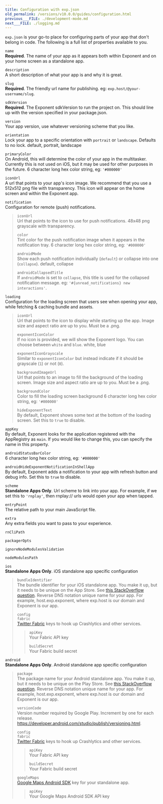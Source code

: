 ```yaml
---
title: Configuration with exp.json
old_permalink: /versions/v10.0.0/guides/configuration.html
previous___FILE: ./development-mode.md
next___FILE: ./logging.md
---
```


`exp.json` is your go-to place for configuring parts of your app that don't belong in code. The following is a full list of properties available to you.

 `name`  
**Required**. The name of your app as it appears both within Exponent and on your home screen as a standalone app.

 `description`  
A short description of what your app is and why it is great.

 `slug`  
**Required**. The friendly url name for publishing. eg: `exp.host/@your-username/slug`.

 `sdkVersion`  
**Required**. The Exponent sdkVersion to run the project on. This should line up with the version specified in your package.json.

 `version`  
Your app version, use whatever versioning scheme that you like.

 `orientation`  
Lock your app to a specific orientation with `portrait` or `landscape`. Defaults to no lock. default, portrait, landscape

 `primaryColor`  
On Android, this will determine the color of your app in the multitasker. Currently this is not used on iOS, but it may be used for other purposes in the future. 6 character long hex color string, eg: `'#000000'`

 `iconUrl`  
A url that points to your app's icon image. We recommend that you use a 512x512 png file with transparency. This icon will appear on the home screen and within the Exponent app.

 `notification`  
Configuration for remote (push) notifications.

>  `iconUrl`  
> Url that points to the icon to use for push notifications. 48x48 png grayscale with transparency.
>
>  `color`  
> Tint color for the push notification image when it appears in the notification tray. 6 character long hex color string, eg: `'#000000'`
>
>  `androidMode`  
> Show each push notification individually (`default`) or collapse into one (`collapse`). default, collapse
>
>  `androidCollapsedTitle`  
> If `androidMode` is set to `collapse`, this title is used for the collapsed notification message. eg: `'#{unread_notifications} new interactions'`.

 `loading`  
Configuration for the loading screen that users see when opening your app, while fetching & caching bundle and assets.

>  `iconUrl`  
> Url that points to the icon to display while starting up the app. Image size and aspect ratio are up to you. Must be a .png.
>
>  `exponentIconColor`  
> If no icon is provided, we will show the Exponent logo. You can choose between `white` and `blue`. white, blue
>
>  `exponentIconGrayscale`  
> Similar to `exponentIconColor` but instead indicate if it should be grayscale (`1`) or not (`0`).
>
>  `backgroundImageUrl`  
> Url that points to an image to fill the background of the loading screen. Image size and aspect ratio are up to you. Must be a .png.
>
>  `backgroundColor`  
> Color to fill the loading screen background 6 character long hex color string, eg: `'#000000'`
>
>  `hideExponentText`  
> By default, Exponent shows some text at the bottom of the loading screen. Set this to `true` to disable.

 `appKey`  
By default, Exponent looks for the application registered with the AppRegistry as `main`. If you would like to change this, you can specify the name in this property.

 `androidStatusBarColor`  
6 character long hex color string, eg: `'#000000'`

 `androidHideExponentNotificationInShellApp`  
By default, Exponent adds a notification to your app with refresh button and debug info. Set this to `true` to disable.

 `scheme`  
**Standalone Apps Only**. Url scheme to link into your app. For example, if we set this to `'rnplay'`, then rnplay:// urls would open your app when tapped.

 `entryPoint`  
The relative path to your main JavaScript file.

 `extra`  
Any extra fields you want to pass to your experience.

 `rnCliPath`  

 `packagerOpts`  

 `ignoreNodeModulesValidation`  

 `nodeModulesPath`  

 `ios`  
**Standalone Apps Only**. iOS standalone app specific configuration

>  `bundleIdentifier`  
> The bundle identifier for your iOS standalone app. You make it up, but it needs to be unique on the App Store. See [this StackOverflow question](http://stackoverflow.com/questions/11347470/what-does-bundle-identifier-mean-in-the-ios-project). Reverse DNS notation unique name for your app. For example, host.exp.exponent, where exp.host is our domain and Exponent is our app.
>
>  `config`  
>  `fabric`  
> [Twitter Fabric](https://get.fabric.io/) keys to hook up Crashlytics and other services.
>
> >  `apiKey`  
> > Your Fabric API key
> >
> >  `buildSecret`  
> > Your Fabric build secret

 `android`  
**Standalone Apps Only**. Android standalone app specific configuration

>  `package`  
> The package name for your Android standalone app. You make it up, but it needs to be unique on the Play Store. See [this StackOverflow question](http://stackoverflow.com/questions/6273892/android-package-name-convention). Reverse DNS notation unique name for your app. For example, host.exp.exponent, where exp.host is our domain and Exponent is our app.
>
>  `versionCode`  
> Version number required by Google Play. Increment by one for each release. <https://developer.android.com/studio/publish/versioning.html>.
>
>  `config`  
>  `fabric`  
> [Twitter Fabric](https://get.fabric.io/) keys to hook up Crashlytics and other services.
>
> >  `apiKey`  
> > Your Fabric API key
> >
> >  `buildSecret`  
> > Your Fabric build secret
>
>  `googleMaps`  
> [Google Maps Android SDK](https://developers.google.com/maps/documentation/android-api/signup) key for your standalone app.
>
> >  `apiKey`  
> > Your Google Maps Android SDK API key
